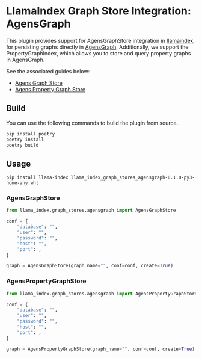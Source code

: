 # LlamaIndex Graph Store Integration: AgensGraph

This plugin provides support for AgensGraphStore integration in [llamaindex](https://www.llamaindex.ai/), for persisting graphs directly in [AgensGraph](https://github.com/bitnine-oss/agensgraph). Additionally, we support the PropertyGraphIndex, which allows you to store and query property graphs in AgensGraph.

See the associated guides below:

- [Agens Graph Store](./examples/index_structs/knowledge_graph/AgensgraphDemo.ipynb)
- [Agens Property Graph Store](./examples//property_graph/property_graph_agensgraph.ipynb)


## Build

You can use the following commands to build the plugin from source.

```bash
pip install poetry
poetry install
poetry build
```

## Usage

```
pip install llama-index llama_index_graph_stores_agensgraph-0.1.0-py3-none-any.whl
```

### AgensGraphStore
```python
from llama_index.graph_stores.agensgraph import AgensGraphStore

conf = {
    "database": "",
    "user": "",
    "password": "",
    "host": "",
    "port": ,
}

graph = AgensGraphStore(graph_name="", conf=conf, create=True)
```

### AgensPropertyGraphStore
```python
from llama_index.graph_stores.agensgraph import AgensPropertyGraphStore

conf = {
    "database": "",
    "user": "",
    "password": "",
    "host": "",
    "port": ,
}

graph = AgensPropertyGraphStore(graph_name="", conf=conf, create=True)
```